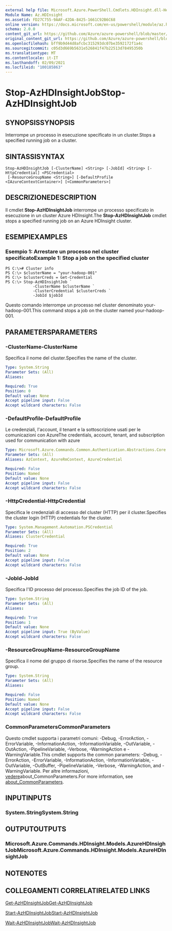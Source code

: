 ```yaml
---
external help file: Microsoft.Azure.PowerShell.Cmdlets.HDInsight.dll-Help.xml
Module Name: Az.HDInsight
ms.assetid: FD27C755-9AAF-42DA-8425-1661C92B6C68
online version: https://docs.microsoft.com/en-us/powershell/module/az.hdinsight/stop-azhdinsightjob
schema: 2.0.0
content_git_url: https://github.com/Azure/azure-powershell/blob/master/src/HDInsight/HDInsight/help/Stop-AzHDInsightJob.md
original_content_git_url: https://github.com/Azure/azure-powershell/blob/master/src/HDInsight/HDInsight/help/Stop-AzHDInsightJob.md
ms.openlocfilehash: bff9b9d44d8afcbc315293dc07be3592172f1a4c
ms.sourcegitcommit: c05d3d669b5631e526841f47b22513d78495350b
ms.translationtype: MT
ms.contentlocale: it-IT
ms.lasthandoff: 02/09/2021
ms.locfileid: "100185863"
---
```

# <span data-ttu-id="677ce-101">Stop-AzHDInsightJob</span><span class="sxs-lookup"><span data-stu-id="677ce-101">Stop-AzHDInsightJob</span></span>

## <span data-ttu-id="677ce-102">SYNOPSIS</span><span class="sxs-lookup"><span data-stu-id="677ce-102">SYNOPSIS</span></span>
<span data-ttu-id="677ce-103">Interrompe un processo in esecuzione specificato in un cluster.</span><span class="sxs-lookup"><span data-stu-id="677ce-103">Stops a specified running job on a cluster.</span></span>

## <span data-ttu-id="677ce-104">SINTASSI</span><span class="sxs-lookup"><span data-stu-id="677ce-104">SYNTAX</span></span>

```
Stop-AzHDInsightJob [-ClusterName] <String> [-JobId] <String> [-HttpCredential] <PSCredential>
 [-ResourceGroupName <String>] [-DefaultProfile <IAzureContextContainer>] [<CommonParameters>]
```

## <span data-ttu-id="677ce-105">DESCRIZIONE</span><span class="sxs-lookup"><span data-stu-id="677ce-105">DESCRIPTION</span></span>
<span data-ttu-id="677ce-106">Il cmdlet **Stop-AzHDInsightJob** interrompe un processo specificato in esecuzione in un cluster Azure HDInsight.</span><span class="sxs-lookup"><span data-stu-id="677ce-106">The **Stop-AzHDInsightJob** cmdlet stops a specified running job on an Azure HDInsight cluster.</span></span>

## <span data-ttu-id="677ce-107">ESEMPI</span><span class="sxs-lookup"><span data-stu-id="677ce-107">EXAMPLES</span></span>

### <span data-ttu-id="677ce-108">Esempio 1: Arrestare un processo nel cluster specificato</span><span class="sxs-lookup"><span data-stu-id="677ce-108">Example 1: Stop a job on the specified cluster</span></span>
```
PS C:\># Cluster info
PS C:\> $clusterName = "your-hadoop-001"
PS C:\> $clusterCreds = Get-Credential
PS C:\> Stop-AzHDInsightJob `
            -ClusterName $clusterName `
            -ClusterCredential $clusterCreds `
            -JobId $jobId
```

<span data-ttu-id="677ce-109">Questo comando interrompe un processo nel cluster denominato your-hadoop-001.</span><span class="sxs-lookup"><span data-stu-id="677ce-109">This command stops a job on the cluster named your-hadoop-001.</span></span>

## <span data-ttu-id="677ce-110">PARAMETERS</span><span class="sxs-lookup"><span data-stu-id="677ce-110">PARAMETERS</span></span>

### <span data-ttu-id="677ce-111">-ClusterName</span><span class="sxs-lookup"><span data-stu-id="677ce-111">-ClusterName</span></span>
<span data-ttu-id="677ce-112">Specifica il nome del cluster.</span><span class="sxs-lookup"><span data-stu-id="677ce-112">Specifies the name of the cluster.</span></span>

```yaml
Type: System.String
Parameter Sets: (All)
Aliases:

Required: True
Position: 0
Default value: None
Accept pipeline input: False
Accept wildcard characters: False
```

### <span data-ttu-id="677ce-113">-DefaultProfile</span><span class="sxs-lookup"><span data-stu-id="677ce-113">-DefaultProfile</span></span>
<span data-ttu-id="677ce-114">Le credenziali, l'account, il tenant e la sottoscrizione usati per le comunicazioni con Azure</span><span class="sxs-lookup"><span data-stu-id="677ce-114">The credentials, account, tenant, and subscription used for communication with azure</span></span>

```yaml
Type: Microsoft.Azure.Commands.Common.Authentication.Abstractions.Core.IAzureContextContainer
Parameter Sets: (All)
Aliases: AzContext, AzureRmContext, AzureCredential

Required: False
Position: Named
Default value: None
Accept pipeline input: False
Accept wildcard characters: False
```

### <span data-ttu-id="677ce-115">-HttpCredential</span><span class="sxs-lookup"><span data-stu-id="677ce-115">-HttpCredential</span></span>
<span data-ttu-id="677ce-116">Specifica le credenziali di accesso del cluster (HTTP) per il cluster.</span><span class="sxs-lookup"><span data-stu-id="677ce-116">Specifies the cluster login (HTTP) credentials for the cluster.</span></span>

```yaml
Type: System.Management.Automation.PSCredential
Parameter Sets: (All)
Aliases: ClusterCredential

Required: True
Position: 2
Default value: None
Accept pipeline input: False
Accept wildcard characters: False
```

### <span data-ttu-id="677ce-117">-JobId</span><span class="sxs-lookup"><span data-stu-id="677ce-117">-JobId</span></span>
<span data-ttu-id="677ce-118">Specifica l'ID processo del processo.</span><span class="sxs-lookup"><span data-stu-id="677ce-118">Specifies the job ID of the job.</span></span>

```yaml
Type: System.String
Parameter Sets: (All)
Aliases:

Required: True
Position: 1
Default value: None
Accept pipeline input: True (ByValue)
Accept wildcard characters: False
```

### <span data-ttu-id="677ce-119">-ResourceGroupName</span><span class="sxs-lookup"><span data-stu-id="677ce-119">-ResourceGroupName</span></span>
<span data-ttu-id="677ce-120">Specifica il nome del gruppo di risorse.</span><span class="sxs-lookup"><span data-stu-id="677ce-120">Specifies the name of the resource group.</span></span>

```yaml
Type: System.String
Parameter Sets: (All)
Aliases:

Required: False
Position: Named
Default value: None
Accept pipeline input: False
Accept wildcard characters: False
```

### <span data-ttu-id="677ce-121">CommonParameters</span><span class="sxs-lookup"><span data-stu-id="677ce-121">CommonParameters</span></span>
<span data-ttu-id="677ce-122">Questo cmdlet supporta i parametri comuni: -Debug, -ErrorAction, -ErrorVariable, -InformationAction, -InformationVariable, -OutVariable, -OutAction, -PipelineVariable, -Verbose, -WarningAction e -WarningVariable.</span><span class="sxs-lookup"><span data-stu-id="677ce-122">This cmdlet supports the common parameters: -Debug, -ErrorAction, -ErrorVariable, -InformationAction, -InformationVariable, -OutVariable, -OutBuffer, -PipelineVariable, -Verbose, -WarningAction, and -WarningVariable.</span></span> <span data-ttu-id="677ce-123">Per altre informazioni, [vedere](http://go.microsoft.com/fwlink/?LinkID=113216)about_CommonParameters.</span><span class="sxs-lookup"><span data-stu-id="677ce-123">For more information, see [about_CommonParameters](http://go.microsoft.com/fwlink/?LinkID=113216).</span></span>

## <span data-ttu-id="677ce-124">INPUT</span><span class="sxs-lookup"><span data-stu-id="677ce-124">INPUTS</span></span>

### <span data-ttu-id="677ce-125">System.String</span><span class="sxs-lookup"><span data-stu-id="677ce-125">System.String</span></span>

## <span data-ttu-id="677ce-126">OUTPUT</span><span class="sxs-lookup"><span data-stu-id="677ce-126">OUTPUTS</span></span>

### <span data-ttu-id="677ce-127">Microsoft.Azure.Commands.HDInsight.Models.AzureHDInsightJob</span><span class="sxs-lookup"><span data-stu-id="677ce-127">Microsoft.Azure.Commands.HDInsight.Models.AzureHDInsightJob</span></span>

## <span data-ttu-id="677ce-128">NOTE</span><span class="sxs-lookup"><span data-stu-id="677ce-128">NOTES</span></span>

## <span data-ttu-id="677ce-129">COLLEGAMENTI CORRELATI</span><span class="sxs-lookup"><span data-stu-id="677ce-129">RELATED LINKS</span></span>

[<span data-ttu-id="677ce-130">Get-AzHDInsightJob</span><span class="sxs-lookup"><span data-stu-id="677ce-130">Get-AzHDInsightJob</span></span>](./Get-AzHDInsightJob.md)

[<span data-ttu-id="677ce-131">Start-AzHDInsightJob</span><span class="sxs-lookup"><span data-stu-id="677ce-131">Start-AzHDInsightJob</span></span>](./Start-AzHDInsightJob.md)

[<span data-ttu-id="677ce-132">Wait-AzHDInsightJob</span><span class="sxs-lookup"><span data-stu-id="677ce-132">Wait-AzHDInsightJob</span></span>](./Wait-AzHDInsightJob.md)


